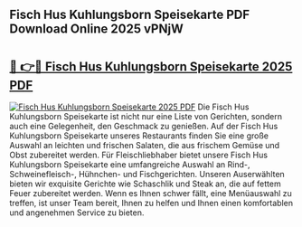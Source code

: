 ## Fisch Hus Kuhlungsborn Speisekarte PDF Download Online 2025 vPNjW

# <h2><a href="http://gcai90z.nevu.top/?p=Fisch+Hus+Kuhlungsborn+Speisekarte">🔗 👉🔴 Fisch Hus Kuhlungsborn Speisekarte 2025 PDF</a></h2>

[![Fisch Hus Kuhlungsborn Speisekarte 2025 PDF](https://i.imgur.com/dBaPXMq.png)](http://gcai90z.nevu.top/?p=Fisch+Hus+Kuhlungsborn+Speisekarte)
Die Fisch Hus Kuhlungsborn Speisekarte ist nicht nur eine Liste von Gerichten, sondern auch eine Gelegenheit, den Geschmack zu genießen. Auf der Fisch Hus Kuhlungsborn Speisekarte unseres Restaurants finden Sie eine große Auswahl an leichten und frischen Salaten, die aus frischem Gemüse und Obst zubereitet werden. Für Fleischliebhaber bietet unsere Fisch Hus Kuhlungsborn Speisekarte eine umfangreiche Auswahl an Rind-, Schweinefleisch-, Hühnchen- und Fischgerichten. Unseren Auserwählten bieten wir exquisite Gerichte wie Schaschlik und Steak an, die auf fettem Feuer zubereitet werden. Wenn es Ihnen schwer fällt, eine Menüauswahl zu treffen, ist unser Team bereit, Ihnen zu helfen und Ihnen einen komfortablen und angenehmen Service zu bieten.
